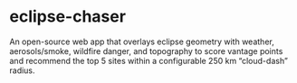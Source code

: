 # eclipse-chaser
An open-source web app that overlays eclipse geometry with weather, aerosols/smoke, wildfire danger, and topography to score vantage points and recommend the top 5 sites within a configurable 250 km “cloud-dash” radius.
